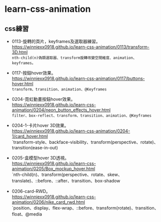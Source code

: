# learn-css-animation
## css練習<br>
* 0113-旋轉的頁片，keyframes及選取器練習。<br>
https://winniexx0918.github.io/learn-css-animation/0113/transform-3D.html <br>
`nth-child(n)偽類選取器、transform旋轉改變空間維度、animation、keyframes。`<br>

* 0117-按鈕hover效果。<br>
https://winniexx0918.github.io/learn-css-animation/0117/buttons-hover.html <br>
`transform、transition、animation、@Keyframes`

* 0204-霓虹動畫按鈕hover效果。<br>
https://winniexx0918.github.io/learn-css-animation/0204/neon_button_effects_hover.html <br>
`filter、box-reflect、transform、transition、animation、@Keyframes`

* 0204-1-卡片hover 3D效果。<br>
https://winniexx0918.github.io/learn-css-animation/0204-1/card_hover.html <br>
`transform-style、backface-visibility、transform(perspective、rotate)、transition(ease-in-out)

* 0205-盒模型hover 3D透視。<br>
https://winniexx0918.github.io/learn-css-animation/0205/Box_mockup_hover.html <br>
`nth-child(n)、transform(perspective、rotate、skew、translate)、::before、::after、transition、box-shadow

* 0206-card-RWD。<br>
https://winniexx0918.github.io/learn-css-animation/0206/nike_card_rwd.html <br>
`position、display、flex-wrap、::before、transform(rotate)、transition、float、@media
